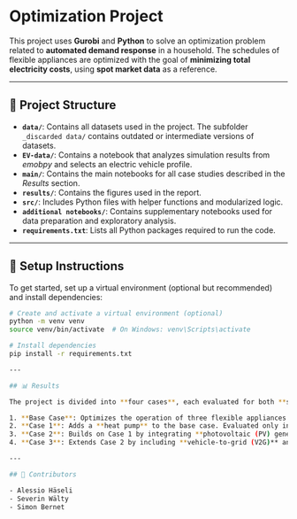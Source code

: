 # Optimization Project

This project uses **Gurobi** and **Python** to solve an optimization problem related to **automated demand response** in a household. The schedules of flexible appliances are optimized with the goal of **minimizing total electricity costs**, using **spot market data** as a reference.

---

## 📁 Project Structure

- **`data/`**: Contains all datasets used in the project. The subfolder `_discarded data/` contains outdated or intermediate versions of datasets.
- **`EV-data/`**: Contains a notebook that analyzes simulation results from _emobpy_ and selects an electric vehicle profile.
- **`main/`**: Contains the main notebooks for all case studies described in the _Results_ section.
- **`results/`**: Contains the figures used in the report.
- **`src/`**: Includes Python files with helper functions and modularized logic.
- **`additional notebooks/`**: Contains supplementary notebooks used for data preparation and exploratory analysis.
- **`requirements.txt`**: Lists all Python packages required to run the code.

---

## 🚀 Setup Instructions

To get started, set up a virtual environment (optional but recommended) and install dependencies:

```bash
# Create and activate a virtual environment (optional)
python -m venv venv
source venv/bin/activate  # On Windows: venv\Scripts\activate

# Install dependencies
pip install -r requirements.txt

---

## 📊 Results

The project is divided into **four cases**, each evaluated for both **summer (August)** and **winter (December)** scenarios:

1. **Base Case**: Optimizes the operation of three flexible appliances (dishwasher, washing machine, dryer) and the charging schedule of an electric vehicle.
2. **Case 1**: Adds a **heat pump** to the base case. Evaluated only in winter due to the assumption of no heating demand in summer.
3. **Case 2**: Builds on Case 1 by integrating **photovoltaic (PV) generation**. Surplus PV energy is curtailed if not used.
4. **Case 3**: Extends Case 2 by including **vehicle-to-grid (V2G)** and **vehicle-to-home (V2H)** capabilities.

---

## 👥 Contributors

- Alessio Häseli
- Severin Wälty
- Simon Bernet
```
